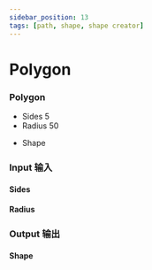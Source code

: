 ```yaml
---
sidebar_position: 13
tags: [path, shape, shape creator]
---
```


# Polygon

<div className="patch-container">
    <div className="patch processor">
        <h3>Polygon</h3>
        <ul className="inputs">
            <li>Sides <span>5</span></li>
            <li>Radius <span>50</span></li>
        </ul>
        <ul className="outputs">
            <li>Shape</li>
        </ul>
    </div>
</div>

<div className="port-descriptions">
<div className="inputs">

### Input 输入

#### Sides

#### Radius

</div>
<div className="outputs">

### Output 输出

#### Shape


</div>
</div>